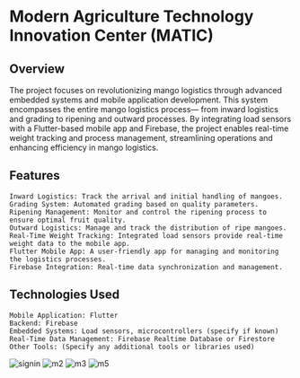 # Modern Agriculture Technology Innovation Center (MATIC)

## Overview

The project focuses on revolutionizing mango logistics through advanced embedded systems and mobile application development. This system encompasses the entire mango logistics process— from inward logistics and grading to ripening and outward processes. By integrating load sensors with a Flutter-based mobile app and Firebase, the project enables real-time weight tracking and process management, streamlining operations and enhancing efficiency in mango logistics.

## Features

    Inward Logistics: Track the arrival and initial handling of mangoes.
    Grading System: Automated grading based on quality parameters.
    Ripening Management: Monitor and control the ripening process to ensure optimal fruit quality.
    Outward Logistics: Manage and track the distribution of ripe mangoes.
    Real-Time Weight Tracking: Integrated load sensors provide real-time weight data to the mobile app.
    Flutter Mobile App: A user-friendly app for managing and monitoring the logistics processes.
    Firebase Integration: Real-time data synchronization and management.

## Technologies Used

    Mobile Application: Flutter
    Backend: Firebase
    Embedded Systems: Load sensors, microcontrollers (specify if known)
    Real-Time Data Management: Firebase Realtime Database or Firestore
    Other Tools: (Specify any additional tools or libraries used)



![signin](m1.jpg)
![m2](m2.jpg)
![m3](m3.jpg)
![m5](m5.jpg)
